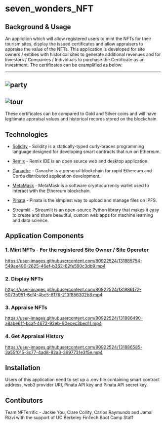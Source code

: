 # seven_wonders_NFT

## Background & Usage
An appliction which will allow registered users to mint the NFTs for their tourism sites, display the issued certificates and allow appraisers to appraise the value of the NFTs. This application is developed for site owners / entities with historical sites to generate additional revenues and for Investors / Companies / Individuals to purchase the Certificate as an investment. The certificates can be examplified as below:

---
![party](https://github.com/Jyou965/Project_3_seven_wonders_NFT/blob/master/Pictures/Taj_Mahal_Party.png)
---
![tour](https://github.com/Jyou965/Project_3_seven_wonders_NFT/blob/master/Pictures/Taj_Mahal_Tour.png)
---
These certificates can be compared to Gold and Silver coins and will have legitimate appraisal values and historical records stored on the blockchain.

## Technologies
* [Solidity](https://soliditylang.org/) - Solidity is a statically-typed curly-braces programming language designed for developing smart contracts that run on Ethereum.

* [Remix](https://remix.ethereum.org) - Remix IDE is an open source web and desktop application.

* [Ganache](https://www.trufflesuite.com/ganache) - Ganache is a personal blockchain for rapid Ethereum and Corda distributed application development.

* [MetaMask](https://metamask.io/) - MetaMask is a software cryptocurrency wallet used to interact with the Ethereum blockchain.

* [Pinata](https://www.pinata.cloud/) - Pinata is the simplest way to upload and manage files on IPFS.

* [Streamlit](https://streamlit.io/) - Streamlit is an open-source Python library that makes it easy to create and share beautiful, custom web apps for machine learning and data science.

## Application Components
### 1. Mint NFTs - For the registered Site Owner / Site Operator

https://user-images.githubusercontent.com/80922524/131885754-549ae490-2625-46ef-b362-62fe590c3db9.mp4

### 2. Display NFTs

https://user-images.githubusercontent.com/80922524/131886172-5073b951-6cf4-4bc5-8176-213f856302b8.mp4

### 3. Appraise NFTs

https://user-images.githubusercontent.com/80922524/131886490-a8abe61f-bcaf-4672-92eb-90ecec3bed11.mp4

### 4. Get Appraisal History

https://user-images.githubusercontent.com/80922524/131886585-3a55f015-3c77-4ad8-82a3-3697731e3f5e.mp4


## Installation

Users of this application need to set up a .env file containing smart contract address, web3 provider URI, Pinata API key and Pinata API secret key.

## Contibutors
Team NFTerrific - Jackie You, Clare Collity, Carlos Raymundo and Jamal Rizvi with the support of UC Berkeley FinTech Boot Camp Staff
